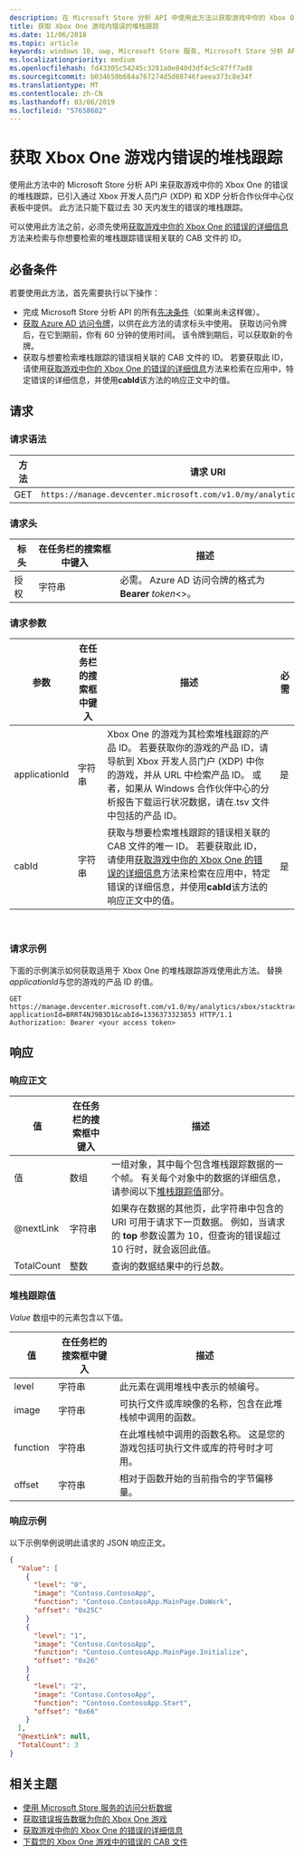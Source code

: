 ```yaml
---
description: 在 Microsoft Store 分析 API 中使用此方法以获取游戏中你的 Xbox One 的错误的堆栈跟踪。
title: 获取 Xbox One 游戏内错误的堆栈跟踪
ms.date: 11/06/2018
ms.topic: article
keywords: windows 10, uwp, Microsoft Store 服务, Microsoft Store 分析 API, 堆栈跟踪, 错误
ms.localizationpriority: medium
ms.openlocfilehash: fd43305c54245c3281a0e840d3df4c5c87ff7ad8
ms.sourcegitcommit: b034650b684a767274d5d88746faeea373c8e34f
ms.translationtype: MT
ms.contentlocale: zh-CN
ms.lasthandoff: 03/06/2019
ms.locfileid: "57658682"
---
```

# <a name="get-the-stack-trace-for-an-error-in-your-xbox-one-game"></a>获取 Xbox One 游戏内错误的堆栈跟踪

使用此方法中的 Microsoft Store 分析 API 来获取游戏中你的 Xbox One 的错误的堆栈跟踪，已引入通过 Xbox 开发人员门户 (XDP) 和 XDP 分析合作伙伴中心仪表板中提供。 此方法只能下载过去 30 天内发生的错误的堆栈跟踪。

可以使用此方法之前，必须先使用[获取游戏中你的 Xbox One 的错误的详细信息](get-details-for-an-error-in-your-xbox-one-game.md)方法来检索与你想要检索的堆栈跟踪错误相关联的 CAB 文件的 ID。

## <a name="prerequisites"></a>必备条件


若要使用此方法，首先需要执行以下操作：

* 完成 Microsoft Store 分析 API 的所有[先决条件](access-analytics-data-using-windows-store-services.md#prerequisites)（如果尚未这样做）。
* [获取 Azure AD 访问令牌](access-analytics-data-using-windows-store-services.md#obtain-an-azure-ad-access-token)，以供在此方法的请求标头中使用。 获取访问令牌后，在它到期前，你有 60 分钟的使用时间。 该令牌到期后，可以获取新的令牌。
* 获取与想要检索堆栈跟踪的错误相关联的 CAB 文件的 ID。 若要获取此 ID，请使用[获取游戏中你的 Xbox One 的错误的详细信息](get-details-for-an-error-in-your-xbox-one-game.md)方法来检索在应用中，特定错误的详细信息，并使用**cabId**该方法的响应正文中的值。

## <a name="request"></a>请求


### <a name="request-syntax"></a>请求语法

| 方法 | 请求 URI                                                          |
|--------|----------------------------------------------------------------------|
| GET    | ```https://manage.devcenter.microsoft.com/v1.0/my/analytics/xbox/stacktrace``` |


### <a name="request-header"></a>请求头

| 标头        | 在任务栏的搜索框中键入   | 描述                                                                 |
|---------------|--------|-----------------------------------------------------------------------------|
| 授权 | 字符串 | 必需。 Azure AD 访问令牌的格式为 **Bearer** *token*&lt;&gt;。 |


### <a name="request-parameters"></a>请求参数

| 参数        | 在任务栏的搜索框中键入   |  描述      |  必需  |
|---------------|--------|---------------|------|
| applicationId | 字符串 | Xbox One 的游戏为其检索堆栈跟踪的产品 ID。 若要获取你的游戏的产品 ID，请导航到 Xbox 开发人员门户 (XDP) 中你的游戏，并从 URL 中检索产品 ID。 或者，如果从 Windows 合作伙伴中心的分析报告下载运行状况数据，请在.tsv 文件中包括的产品 ID。 |  是  |
| cabId | 字符串 | 获取与想要检索堆栈跟踪的错误相关联的 CAB 文件的唯一 ID。 若要获取此 ID，请使用[获取游戏中你的 Xbox One 的错误的详细信息](get-details-for-an-error-in-your-xbox-one-game.md)方法来检索在应用中，特定错误的详细信息，并使用**cabId**该方法的响应正文中的值。 |  是  |

 
### <a name="request-example"></a>请求示例

下面的示例演示如何获取适用于 Xbox One 的堆栈跟踪游戏使用此方法。 替换*applicationId*与您的游戏的产品 ID 的值。

```syntax
GET https://manage.devcenter.microsoft.com/v1.0/my/analytics/xbox/stacktrace?applicationId=BRRT4NJ9B3D1&cabId=1336373323853 HTTP/1.1
Authorization: Bearer <your access token>
```

## <a name="response"></a>响应


### <a name="response-body"></a>响应正文

| 值      | 在任务栏的搜索框中键入    | 描述                  |
|------------|---------|--------------------------------|
| 值      | 数组   | 一组对象，其中每个包含堆栈跟踪数据的一个帧。 有关每个对象中的数据的详细信息，请参阅以下[堆栈跟踪值](#stack-trace-values)部分。 |
| @nextLink  | 字符串  | 如果存在数据的其他页，此字符串中包含的 URI 可用于请求下一页数据。 例如，当请求的 **top** 参数设置为 10，但查询的错误超过 10 行时，就会返回此值。 |
| TotalCount | 整数 | 查询的数据结果中的行总数。          |


### <a name="stack-trace-values"></a>堆栈跟踪值

*Value* 数组中的元素包含以下值。

| 值           | 在任务栏的搜索框中键入    | 描述      |
|-----------------|---------|----------------|
| level            | 字符串  |  此元素在调用堆栈中表示的帧编号。  |
| image   | 字符串  |   可执行文件或库映像的名称，包含在此堆栈帧中调用的函数。           |
| function | 字符串  |  在此堆栈帧中调用的函数名称。 这是您的游戏包括可执行文件或库的符号时才可用。              |
| offset     | 字符串  |  相对于函数开始的当前指令的字节偏移量。      |


### <a name="response-example"></a>响应示例

以下示例举例说明此请求的 JSON 响应正文。

```json
{
  "Value": [
    {
      "level": "0",
      "image": "Contoso.ContosoApp",
      "function": "Contoso.ContosoApp.MainPage.DoWork",
      "offset": "0x25C"
    }
    {
      "level": "1",
      "image": "Contoso.ContosoApp",
      "function": "Contoso.ContosoApp.MainPage.Initialize",
      "offset": "0x26"
    }
    {
      "level": "2",
      "image": "Contoso.ContosoApp",
      "function": "Contoso.ContosoApp.Start",
      "offset": "0x66"
    }
  ],
  "@nextLink": null,
  "TotalCount": 3
}

```

## <a name="related-topics"></a>相关主题

* [使用 Microsoft Store 服务的访问分析数据](access-analytics-data-using-windows-store-services.md)
* [获取错误报告数据为你的 Xbox One 游戏](get-error-reporting-data-for-your-xbox-one-game.md)
* [获取游戏中你的 Xbox One 的错误的详细信息](get-details-for-an-error-in-your-xbox-one-game.md)
* [下载您的 Xbox One 游戏中的错误的 CAB 文件](download-the-cab-file-for-an-error-in-your-xbox-one-game.md)
